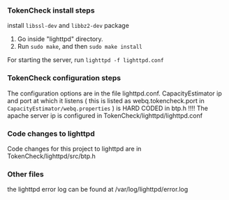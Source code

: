 ### TokenCheck install steps

install `libssl-dev` and `libbz2-dev` package 

1. Go inside "lighttpd" directory.
2. Run `sudo make`, and then `sudo make install`


For starting the server, run `lighttpd -f lighttpd.conf`

### TokenCheck configuration steps

The configuration options are in the file lighttpd.conf. CapacityEstimator ip and port at which it
listens ( this is listed as webq.tokencheck.port in `CapacityEstimator/webq.properties` ) is HARD
CODED in btp.h !!!!
The apache server ip is configured in TokenCheck/lighttpd/lighttpd.conf  

###  Code changes to lighttpd
Code changes for this project to lighttpd are in TokenCheck/lighttpd/src/btp.h

### Other files
the lighttpd error log can be found at /var/log/lighttpd/error.log
